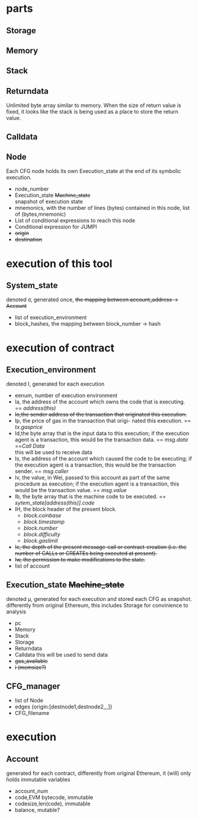 
# parts
## Storage
## Memory
## Stack
## Returndata
Unlimited byte array similar to  memory. When the size of return value is fixed, it looks like the stack is being used as a place to store the return value.
## Calldata
## Node
Each CFG node holds its own Execution_state at the end of its symbolic execution.
- node_number
- Execution_state ~~Machine_state~~  
snapshot of execution state
- mnemonics,  with the number of lines (bytes) contained in this node, list of (bytes,mnemonic)
- List of conditional expressions to reach this node
- Conditional expression for JUMPI
- ~~origin~~
- ~~destination~~


# execution of this tool
## System_state
denoted σ, generated once, ~~the mapping between account_address -> Account~~
- list of execution_environment
- block_hashes, the mapping between block_number -> hash

# execution of contract
## Execution_environment
denoted I, generated for each execution
- eenum, number of execution environment
- Ia, the address of the account which owns the code that is executing. == *address(this)*
- ~~Io,the sender address of the transaction that originated this execution.~~
- Ip, the price of gas in the transaction that origi- nated this execution. == *tx.gasprice*
- Id,the byte array that is the input data to this execution; if the execution agent is a transaction, this would be the transaction data. == *msg.data* ==*Call Data*  
this will be used to receive data
- Is, the address of the account which caused the code to be executing; if the execution agent is a transaction, this would be the transaction sender. == *msg.caller*
- Iv, the value, in Wei, passed to this account as part of the same procedure as execution; if the execution agent is a transaction, this would be the transaction value. == *msg.value*
- Ib, the byte array that is the machine code to be executed. == *sytem_state[address(this)].code*
- IH, the block header of the present block.
    - *block.coinbase*
    - *block.timestamp*
    - *block.number*
    - *block.difficulty*
    - *block.gaslimit*
- ~~Ie, the depth of the present message-call or contract-creation (i.e. the number of CALLs or CREATEs being executed at present).~~
- ~~Iw, the permission to make modifications to the state.~~
- list of account

## Execution_state ~~Machine_state~~
denoted µ, generated for each execution and stored each CFG as snapshot. differently from original Ethereum, this includes Storage for convinience to analysis
- pc
- Memory
- Stack
- Storage
- Returndata
- Calldata
this will be used to send data
- ~~gas_available~~
- ~~i (memsize?)~~

## CFG_manager
- list of Node
- edges {origin:[destnode1,destnode2,,,]}
- CFG_filename

# execution
## Account
generated for each contract, differently from original Ethereum, it (will) only holds immutable variables
- account_num
- code,EVM bytecode, immutable
- codesize,len(code), immutable
- balance, mutable?


